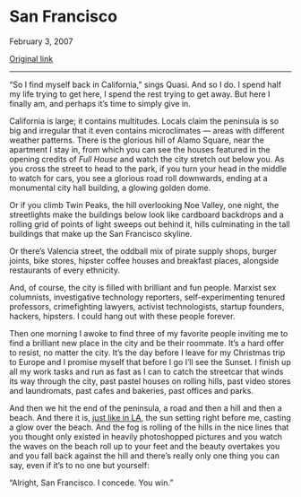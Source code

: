 San Francisco
=============

February 3, 2007

[Original link](http://www.aaronsw.com/weblog/sanfrancisco)

* * * * *

“So I find myself back in California,” sings Quasi. And so I do. I spend
half my life trying to get here, I spend the rest trying to get away.
But here I finally am, and perhaps it’s time to simply give in.

California is large; it contains multitudes. Locals claim the peninsula
is so big and irregular that it even contains microclimates — areas with
different weather patterns. There is the glorious hill of Alamo Square,
near the apartment I stay in, from which you can see the houses featured
in the opening credits of *Full House* and watch the city stretch out
below you. As you cross the street to head to the park, if you turn your
head in the middle to watch for cars, you see a glorious road roll
downwards, ending at a monumental city hall building, a glowing golden
dome.

Or if you climb Twin Peaks, the hill overlooking Noe Valley, one night,
the streetlights make the buildings below look like cardboard backdrops
and a rolling grid of points of light sweeps out behind it, hills
culminating in the tall buildings that make up the San Francisco
skyline.

Or there’s Valencia street, the oddball mix of pirate supply shops,
burger joints, bike stores, hipster coffee houses and breakfast places,
alongside restaurants of every ethnicity.

And, of course, the city is filled with brilliant and fun people.
Marxist sex columnists, investigative technology reporters,
self-experimenting tenured professors, crimefighting lawyers, activist
technologists, startup founders, hackers, hipsters. I could hang out
with these people forever.

Then one morning I awoke to find three of my favorite people inviting me
to find a brilliant new place in the city and be their roommate. It’s a
hard offer to resist, no matter the city. It’s the day before I leave
for my Christmas trip to Europe and I promise myself that before I go
I’ll see the Sunset. I finish up all my work tasks and run as fast as I
can to catch the streetcar that winds its way through the city, past
pastel houses on rolling hills, past video stores and laundromats, past
cafes and bakeries, past offices and parks.

And then we hit the end of the peninsula, a road and then a hill and
then a beach. And there it is, [just like in
LA](http://www.aaronsw.com/weblog/visitingla), the sun setting right
before me, casting a glow over the beach. And the fog is rolling of the
hills in the nice lines that you thought only existed in heavily
photoshopped pictures and you watch the waves on the beach roll up to
your feet and the beauty overtakes you and you fall back against the
hill and there’s really only one thing you can say, even if it’s to no
one but yourself:

“Alright, San Francisco. I concede. You win.”
